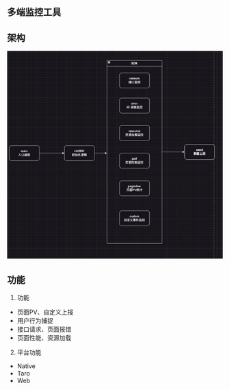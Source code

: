 ## 多端监控工具

## 架构
  ![Alt text](image.png)

## 功能

1. 功能

  - 页面PV、自定义上报
  - 用户行为捕捉
  - 接口请求、页面报错
  - 页面性能、资源加载

2. 平台功能
  - Native 
  - Taro
  - Web
